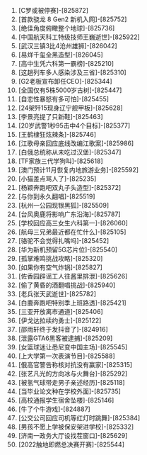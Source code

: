
1. [C罗或被停赛]-[825872]
1. [首款骁龙 8 Gen2 新机入网]-[825752]
1. [绝佳角度俯瞰整个地球]-[825736]
1. [中国航天科工特级技师王巍逝世]-[825922]
1. [武汉三镇3比4沧州雄狮]-[826042]
1. [易烊千玺全黑造型]-[826045]
1. [高中生凭六科第一霸榜]-[825210]
1. [这趟列车多人感染涉及三省]-[825310]
1. [G2老板宣布卸任CEO]-[825344]
1. [全国仅有5株5000岁古树]-[825447]
1. [自恋性暴怒有多可怕]-[825455]
1. [24架歼15现身辽宁舰甲板]-[825628]
1. [李景亮提了只新鞋]-[825463]
1. [20岁武警1秒95击中4个目标]-[825377]
1. [王鹤棣狂炫辣条]-[825746]
1. [江歌母亲回应底线改编江歌案]-[825986]
1. [白俄总统称从未吃过汉堡]-[825347]
1. [TF家族三代学狗叫]-[825618]
1. [澳门预计11月恢复内地旅游业务]-[825592]
1. [小猫差点骂人了]-[825235]
1. [杨颖奔跑吧双丸子头造型]-[825372]
1. [与你到永久翻唱]-[825519]
1. [杭州一公园现银黑狐]-[825509]
1. [台风奥鹿将影响广东沿海]-[825787]
1. [学校回应高三女生六科第一]-[826060]
1. [航母三兄弟最近都在忙什么]-[825105]
1. [骆驼不会觉得扎嘴吗]-[825452]
1. [华为新机预留5G芯片位]-[825540]
1. [孤掌难鸣挑战攻略]-[825320]
1. [如果你有空气炸锅]-[825827]
1. [佐香园辟谣工人往酱里排泄]-[825626]
1. [偷了黄昏的酒翻唱挑战]-[825940]
1. [老兵张天武逝世]-[825782]
1. [白鹿奔跑吧特别季上班路透]-[825421]
1. [三亚开放离市通道]-[825406]
1. [伊戈达拉续约勇士]-[825122]
1. [邵雨轩终于发抖音了]-[824916]
1. [泄露GTA6黑客被逮捕]-[825209]
1. [女篮球迷让悉尼变中国主场]-[825545]
1. [上大学第一次表演节目]-[825588]
1. [俄高官警告称核对抗没有赢家]-[825315]
1. [张艺凡光的方向冰与火舞台]-[825292]
1. [被氢气球带走男子亲述经历]-[825118]
1. [当毕业论文种在学校外面]-[825735]
1. [高校通报学生宿舍坠楼]-[825146]
1. [牛了个牛游戏]-[824887]
1. [公交公司回应司机等红灯时跳舞]-[825384]
1. [男孩不愿上学被保安架进学校]-[825332]
1. [济南一政务大厅设找茬窗口]-[825629]
1. [2022触地即燃总决赛开赛]-[825544]
